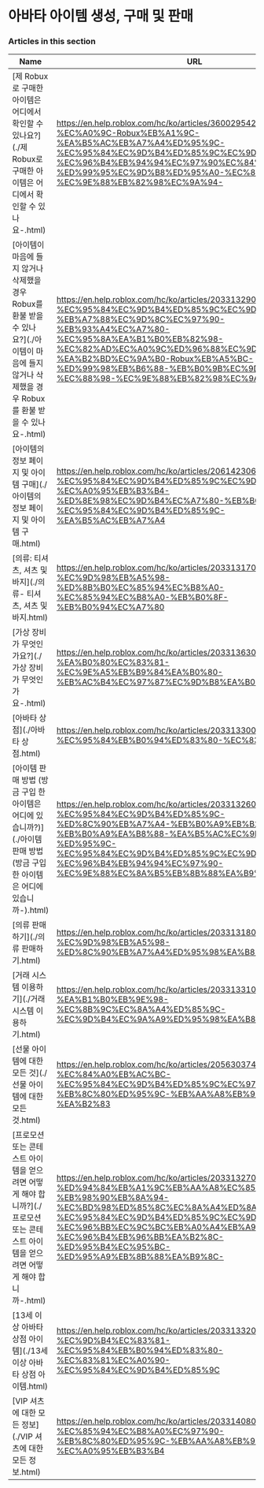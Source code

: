 # 아바타 아이템 생성, 구매 및 판매  
### Articles in this section
Name|URL
-|-
[제 Robux로 구매한 아이템은 어디에서 확인할 수 있나요?](./제 Robux로 구매한 아이템은 어디에서 확인할 수 있나요-.html) |https://en.help.roblox.com/hc/ko/articles/360029542532-%EC%A0%9C-Robux%EB%A1%9C-%EA%B5%AC%EB%A7%A4%ED%95%9C-%EC%95%84%EC%9D%B4%ED%85%9C%EC%9D%80-%EC%96%B4%EB%94%94%EC%97%90%EC%84%9C-%ED%99%95%EC%9D%B8%ED%95%A0-%EC%88%98-%EC%9E%88%EB%82%98%EC%9A%94-
[아이템이 마음에 들지 않거나 삭제했을 경우 Robux를 환불 받을 수 있나요?](./아이템이 마음에 들지 않거나 삭제했을 경우 Robux를 환불 받을 수 있나요-.html) |https://en.help.roblox.com/hc/ko/articles/203313290-%EC%95%84%EC%9D%B4%ED%85%9C%EC%9D%B4-%EB%A7%88%EC%9D%8C%EC%97%90-%EB%93%A4%EC%A7%80-%EC%95%8A%EA%B1%B0%EB%82%98-%EC%82%AD%EC%A0%9C%ED%96%88%EC%9D%84-%EA%B2%BD%EC%9A%B0-Robux%EB%A5%BC-%ED%99%98%EB%B6%88-%EB%B0%9B%EC%9D%84-%EC%88%98-%EC%9E%88%EB%82%98%EC%9A%94-
[아이템의 정보 페이지 및 아이템 구매](./아이템의 정보 페이지 및 아이템 구매.html) |https://en.help.roblox.com/hc/ko/articles/206142306-%EC%95%84%EC%9D%B4%ED%85%9C%EC%9D%98-%EC%A0%95%EB%B3%B4-%ED%8E%98%EC%9D%B4%EC%A7%80-%EB%B0%8F-%EC%95%84%EC%9D%B4%ED%85%9C-%EA%B5%AC%EB%A7%A4
[의류: 티셔츠, 셔츠 및 바지](./의류- 티셔츠, 셔츠 및 바지.html) |https://en.help.roblox.com/hc/ko/articles/203313170-%EC%9D%98%EB%A5%98-%ED%8B%B0%EC%85%94%EC%B8%A0-%EC%85%94%EC%B8%A0-%EB%B0%8F-%EB%B0%94%EC%A7%80
[가상 장비가 무엇인가요?](./가상 장비가 무엇인가요-.html) |https://en.help.roblox.com/hc/ko/articles/203313630-%EA%B0%80%EC%83%81-%EC%9E%A5%EB%B9%84%EA%B0%80-%EB%AC%B4%EC%97%87%EC%9D%B8%EA%B0%80%EC%9A%94-
[아바타 상점](./아바타 상점.html) |https://en.help.roblox.com/hc/ko/articles/203313300-%EC%95%84%EB%B0%94%ED%83%80-%EC%83%81%EC%A0%90
[아이템 판매 방법 (방금 구입 한 아이템은 어디에 있습니까?)](./아이템 판매 방법 (방금 구입 한 아이템은 어디에 있습니까-).html) |https://en.help.roblox.com/hc/ko/articles/203313260-%EC%95%84%EC%9D%B4%ED%85%9C-%ED%8C%90%EB%A7%A4-%EB%B0%A9%EB%B2%95-%EB%B0%A9%EA%B8%88-%EA%B5%AC%EC%9E%85-%ED%95%9C-%EC%95%84%EC%9D%B4%ED%85%9C%EC%9D%80-%EC%96%B4%EB%94%94%EC%97%90-%EC%9E%88%EC%8A%B5%EB%8B%88%EA%B9%8C-
[의류 판매하기](./의류 판매하기.html) |https://en.help.roblox.com/hc/ko/articles/203313180-%EC%9D%98%EB%A5%98-%ED%8C%90%EB%A7%A4%ED%95%98%EA%B8%B0
[거래 시스템 이용하기](./거래 시스템 이용하기.html) |https://en.help.roblox.com/hc/ko/articles/203313310-%EA%B1%B0%EB%9E%98-%EC%8B%9C%EC%8A%A4%ED%85%9C-%EC%9D%B4%EC%9A%A9%ED%95%98%EA%B8%B0
[선물 아이템에 대한 모든 것](./선물 아이템에 대한 모든 것.html) |https://en.help.roblox.com/hc/ko/articles/205630374-%EC%84%A0%EB%AC%BC-%EC%95%84%EC%9D%B4%ED%85%9C%EC%97%90-%EB%8C%80%ED%95%9C-%EB%AA%A8%EB%93%A0-%EA%B2%83
[프로모션 또는 콘테스트 아이템을 얻으려면 어떻게 해야 합니까?](./프로모션 또는 콘테스트 아이템을 얻으려면 어떻게 해야 합니까-.html) |https://en.help.roblox.com/hc/ko/articles/203313270-%ED%94%84%EB%A1%9C%EB%AA%A8%EC%85%98-%EB%98%90%EB%8A%94-%EC%BD%98%ED%85%8C%EC%8A%A4%ED%8A%B8-%EC%95%84%EC%9D%B4%ED%85%9C%EC%9D%84-%EC%96%BB%EC%9C%BC%EB%A0%A4%EB%A9%B4-%EC%96%B4%EB%96%BB%EA%B2%8C-%ED%95%B4%EC%95%BC-%ED%95%A9%EB%8B%88%EA%B9%8C-
[13세 이상 아바타 상점 아이템](./13세 이상 아바타 상점 아이템.html) |https://en.help.roblox.com/hc/ko/articles/203313320-13%EC%84%B8-%EC%9D%B4%EC%83%81-%EC%95%84%EB%B0%94%ED%83%80-%EC%83%81%EC%A0%90-%EC%95%84%EC%9D%B4%ED%85%9C
[VIP 셔츠에 대한 모든 정보](./VIP 셔츠에 대한 모든 정보.html) |https://en.help.roblox.com/hc/ko/articles/203314080-VIP-%EC%85%94%EC%B8%A0%EC%97%90-%EB%8C%80%ED%95%9C-%EB%AA%A8%EB%93%A0-%EC%A0%95%EB%B3%B4